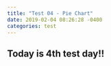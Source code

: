 ```yaml
---
title: "Test 04 - Pie Chart"
date: 2019-02-04 08:26:28 -0400
categories: test
---
```


<h2>Today is 4th test day!!</h2>

<script src="http://d3js.org/d3.v4.js"></script>
<div id="my_dataviz"></div>
<script src="https://d3js.org/d3-scale-chromatic.v1.min.js"></script>

<script>
// set the dimensions and margins of the graph
var width = 450
    height = 450
    margin = 40

// The radius of the pieplot is half the width or half the height (smallest one). I substract a bit of margin.
var radius = Math.min(width, height) / 2 - margin

// append the svg object to the div called 'my_dataviz'
var svg = d3.select("#my_dataviz")
  .append("svg")
    .attr("width", width)
    .attr("height", height)
  .append("g")
    .attr("transform", "translate(" + width / 2 + "," + height / 2 + ")");

// Create dummy data
var data = {a: 9, b: 20, c:30, d:8, e:12}

</script>

